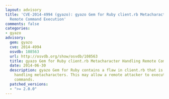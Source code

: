```yaml
---
layout: advisory
title: 'CVE-2014-4994 (gyazo): gyazo Gem for Ruby client.rb Metacharacter Handling
  Remote Command Execution'
comments: false
categories:
- gyazo
advisory:
  gem: gyazo
  cve: 2014-4994
  osvdb: 108563
  url: http://osvdb.org/show/osvdb/108563
  title: gyazo Gem for Ruby client.rb Metacharacter Handling Remote Command Execution
  date: 2014-06-30
  description: gyazo Gem for Ruby contains a flaw in client.rb that is triggered when
    handling metacharacters. This may allow a remote attacker to execute arbitrary
    commands.
  patched_versions:
  - ">= 2.0.0"
---
```

